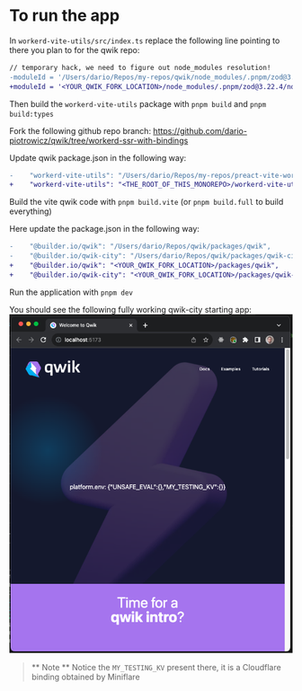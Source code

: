 # To run the app

In `workerd-vite-utils/src/index.ts` replace the following line pointing to
there you plan to for the qwik repo:

```diff
// temporary hack, we need to figure out node_modules resolution!
-moduleId = '/Users/dario/Repos/my-repos/qwik/node_modules/.pnpm/zod@3.22.4/node_modules/zod/lib/index.mjs';qwik-city",
+moduleId = '<YOUR_QWIK_FORK_LOCATION>/node_modules/.pnpm/zod@3.22.4/node_modules/zod/lib/index.mjs';qwik-city",
```

Then build the `workerd-vite-utils` package with `pnpm build` and `pnpm build:types`

Fork the following github repo branch: https://github.com/dario-piotrowicz/qwik/tree/workerd-ssr-with-bindings

Update qwik package.json in the following way:

```diff
-    "workerd-vite-utils": "/Users/dario/Repos/my-repos/preact-vite-workerd-ssr/workerd-vite-utils"
+    "workerd-vite-utils": "<THE_ROOT_OF_THIS_MONOREPO>/workerd-vite-utils"
```

Build the vite qwik code with `pnpm build.vite` (or `pnpm build.full` to build everything)

Here update the package.json in the following way:

```diff
-    "@builder.io/qwik": "/Users/dario/Repos/qwik/packages/qwik",
-    "@builder.io/qwik-city": "/Users/dario/Repos/qwik/packages/qwik-city",
+    "@builder.io/qwik": "<YOUR_QWIK_FORK_LOCATION>/packages/qwik",
+    "@builder.io/qwik-city": "<YOUR_QWIK_FORK_LOCATION>/packages/qwik-city",
```

Run the application with `pnpm dev`

You should see the following fully working qwik-city starting app:
![app](./app.png)

> ** Note **
> Notice the `MY_TESTING_KV` present there, it is a Cloudflare binding obtained by Miniflare